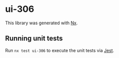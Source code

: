 # ui-306

This library was generated with [Nx](https://nx.dev).

## Running unit tests

Run `nx test ui-306` to execute the unit tests via [Jest](https://jestjs.io).
